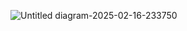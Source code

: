 ![Untitled diagram-2025-02-16-233750](https://github.com/user-attachments/assets/25203616-4966-4c05-a8eb-2c29b1f70896)
